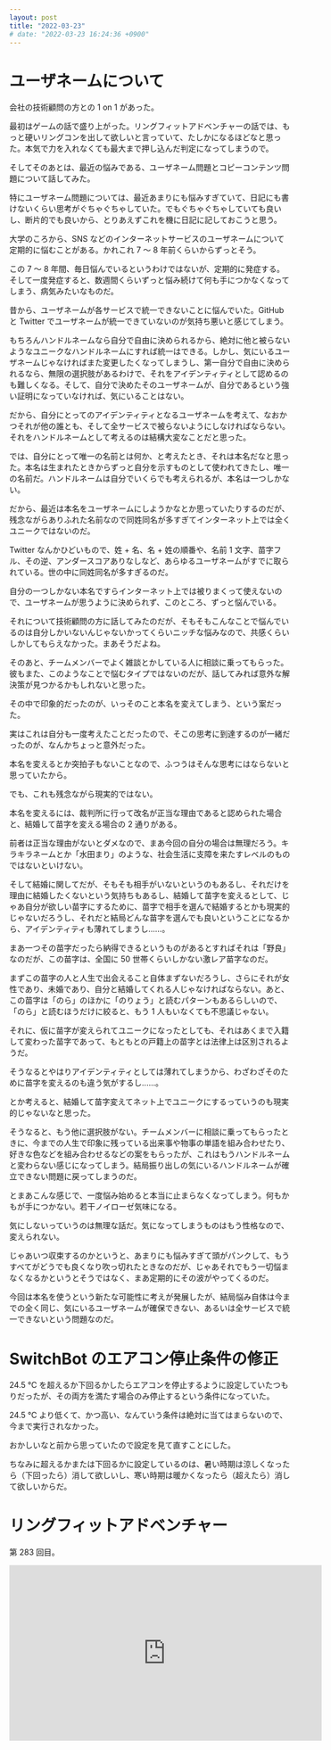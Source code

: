 ```yaml
---
layout: post
title: "2022-03-23"
# date: "2022-03-23 16:24:36 +0900"
---
```


# ユーザネームについて
会社の技術顧問の方との 1 on 1 があった。

最初はゲームの話で盛り上がった。リングフィットアドベンチャーの話では、もっと硬いリングコンを出して欲しいと言っていて、たしかになるほどなと思った。本気で力を入れなくても最大まで押し込んだ判定になってしまうので。

そしてそのあとは、最近の悩みである、ユーザネーム問題とコピーコンテンツ問題について話してみた。

特にユーザネーム問題については、最近あまりにも悩みすぎていて、日記にも書けないくらい思考がぐちゃぐちゃしていた。でもぐちゃぐちゃしていても良いし、断片的でも良いから、とりあえずこれを機に日記に記しておこうと思う。

大学のころから、SNS などのインターネットサービスのユーザネームについて定期的に悩むことがある。かれこれ 7 〜 8 年前くらいからずっとそう。

この 7 〜 8 年間、毎日悩んでいるというわけではないが、定期的に発症する。そして一度発症すると、数週間くらいずっと悩み続けて何も手につかなくなってしまう、病気みたいなものだ。

昔から、ユーザネームが各サービスで統一できないことに悩んでいた。GitHub と Twitter でユーザネームが統一できていないのが気持ち悪いと感じてしまう。

もちろんハンドルネームなら自分で自由に決められるから、絶対に他と被らないようなユニークなハンドルネームにすれば統一はできる。しかし、気にいるユーザネームじゃなければまた変更したくなってしまうし、第一自分で自由に決められるなら、無限の選択肢があるわけで、それをアイデンティティとして認めるのも難しくなる。そして、自分で決めたそのユーザネームが、自分であるという強い証明になっていなければ、気にいることはない。

だから、自分にとってのアイデンティティとなるユーザネームを考えて、なおかつそれが他の誰とも、そして全サービスで被らないようにしなければならない。それをハンドルネームとして考えるのは結構大変なことだと思った。

では、自分にとって唯一の名前とは何か、と考えたとき、それは本名だなと思った。本名は生まれたときからずっと自分を示すものとして使われてきたし、唯一の名前だ。ハンドルネームは自分でいくらでも考えられるが、本名は一つしかない。

だから、最近は本名をユーザネームにしようかなとか思っていたりするのだが、残念ながらありふれた名前なので同姓同名が多すぎてインターネット上では全くユニークではないのだ。

Twitter なんかひどいもので、姓 + 名、名 + 姓の順番や、名前 1 文字、苗字フル、その逆、アンダースコアありなしなど、あらゆるユーザネームがすでに取られている。世の中に同姓同名が多すぎるのだ。

自分の一つしかない本名ですらインターネット上では被りまくって使えないので、ユーザネームが思うように決められず、このところ、ずっと悩んでいる。

それについて技術顧問の方に話してみたのだが、そもそもこんなことで悩んでいるのは自分しかいないんじゃないかってくらいニッチな悩みなので、共感くらいしかしてもらえなかった。まあそうだよね。

そのあと、チームメンバーでよく雑談とかしている人に相談に乗ってもらった。彼もまた、このようなことで悩むタイプではないのだが、話してみれば意外な解決策が見つかるかもしれないと思った。

その中で印象的だったのが、いっそのこと本名を変えてしまう、という案だった。

実はこれは自分も一度考えたことだったので、そこの思考に到達するのが一緒だったのが、なんかちょっと意外だった。

本名を変えるとか突拍子もないことなので、ふつうはそんな思考にはならないと思っていたから。

でも、これも残念ながら現実的ではない。

本名を変えるには、裁判所に行って改名が正当な理由であると認められた場合と、結婚して苗字を変える場合の 2 通りがある。

前者は正当な理由がないとダメなので、まあ今回の自分の場合は無理だろう。キラキラネームとか「水田まり」のような、社会生活に支障を来たすレベルのものではないといけない。

そして結婚に関してだが、そもそも相手がいないというのもあるし、それだけを理由に結婚したくないという気持ちもあるし、結婚して苗字を変えるとして、じゃあ自分が欲しい苗字にするために、苗字で相手を選んで結婚するとかも現実的じゃないだろうし、それだと結局どんな苗字を選んでも良いということになるから、アイデンティティも薄れてしまうし......。

まあ一つその苗字だったら納得できるというものがあるとすればそれは「野良」なのだが、この苗字は、全国に 50 世帯くらいしかない激レア苗字なのだ。

まずこの苗字の人と人生で出会えること自体まずないだろうし、さらにそれが女性であり、未婚であり、自分と結婚してくれる人じゃなければならない。あと、この苗字は「のら」のほかに「のりょう」と読むパターンもあるらしいので、「のら」と読むほうだけに絞ると、もう 1 人もいなくても不思議じゃない。

それに、仮に苗字が変えられてユニークになったとしても、それはあくまで入籍して変わった苗字であって、もともとの戸籍上の苗字とは法律上は区別されるようだ。

そうなるとやはりアイデンティティとしては薄れてしまうから、わざわざそのために苗字を変えるのも違う気がするし......。

とか考えると、結婚して苗字変えてネット上でユニークにするっていうのも現実的じゃないなと思った。

そうなると、もう他に選択肢がない。チームメンバーに相談に乗ってもらったときに、今までの人生で印象に残っている出来事や物事の単語を組み合わせたり、好きな色などを組み合わせるなどの案をもらったが、これはもうハンドルネームと変わらない感じになってしまう。結局振り出しの気にいるハンドルネームが確立できない問題に戻ってしまうのだ。

とまあこんな感じで、一度悩み始めると本当に止まらなくなってしまう。何もかもが手につかない。若干ノイローゼ気味になる。

気にしないっていうのは無理な話だ。気になってしまうものはもう性格なので、変えられない。

じゃあいつ収束するのかというと、あまりにも悩みすぎて頭がパンクして、もうすべてがどうでも良くなり吹っ切れたときなのだが、じゃあそれでもう一切悩まなくなるかというとそうではなく、まあ定期的にその波がやってくるのだ。

今回は本名を使うという新たな可能性に考えが発展したが、結局悩み自体は今までの全く同じ、気にいるユーザネームが確保できない、あるいは全サービスで統一できないという問題なのだ。





# SwitchBot のエアコン停止条件の修正
24.5 ℃ を超えるか下回るかしたらエアコンを停止するように設定していたつもりだったが、その両方を満たす場合のみ停止するという条件になっていた。

24.5 ℃ より低くて、かつ高い、なんていう条件は絶対に当てはまらないので、今まで実行されなかった。

おかしいなと前から思っていたので設定を見て直すことにした。

ちなみに超えるかまたは下回るかに設定しているのは、暑い時期は涼しくなったら（下回ったら）消して欲しいし、寒い時期は暖かくなったら（超えたら）消して欲しいからだ。





# リングフィットアドベンチャー
第 283 回目。

<iframe width="560" height="315" src="https://www.youtube.com/embed/J98NcnXzeEY" title="YouTube video player" frameborder="0" allow="accelerometer; autoplay; clipboard-write; encrypted-media; gyroscope; picture-in-picture" allowfullscreen></iframe>










